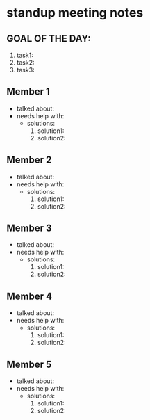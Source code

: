 # **standup meeting notes**
## **GOAL OF THE DAY:**
1. task1:
2. task2:
3. task3:
## Member 1
- talked about:
- needs help with:
  - solutions:
    1. solution1:
    2. solution2:
## Member 2
- talked about:
- needs help with:
  - solutions:
    1. solution1:
    2. solution2:
## Member 3
- talked about:
- needs help with:
  - solutions:
    1. solution1:
    2. solution2:
## Member 4
- talked about:
- needs help with:
  - solutions:
    1. solution1:
    2. solution2:
## Member 5
- talked about:
- needs help with:
  - solutions:
    1. solution1:
    2. solution2: